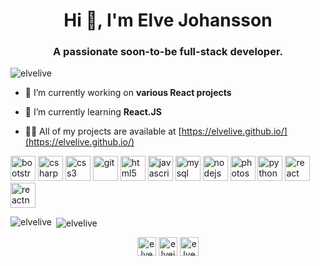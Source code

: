 <h1 align="center">Hi 👋, I'm Elve Johansson</h1>
<h3 align="center">A passionate soon-to-be full-stack developer.</h3>

<p align="left"> <img src="https://komarev.com/ghpvc/?username=elvelive" alt="elvelive" /> </p>

- 🔭 I’m currently working on **various React projects**

- 🌱 I’m currently learning **React.JS**

- 👨‍💻 All of my projects are available at [https://elvelive.github.io/](https://elvelive.github.io/)

<p align="left"><img src="https://devicons.github.io/devicon/devicon.git/icons/bootstrap/bootstrap-plain.svg" alt="bootstrap" width="40" height="40"/> <img src="https://devicons.github.io/devicon/devicon.git/icons/csharp/csharp-original.svg" alt="csharp" width="40" height="40"/> <img src="https://devicons.github.io/devicon/devicon.git/icons/css3/css3-original-wordmark.svg" alt="css3" width="40" height="40"/> <img src="https://www.vectorlogo.zone/logos/git-scm/git-scm-icon.svg" alt="git" width="40" height="40"/> <img src="https://devicons.github.io/devicon/devicon.git/icons/html5/html5-original-wordmark.svg" alt="html5" width="40" height="40"/> <img src="https://devicons.github.io/devicon/devicon.git/icons/javascript/javascript-original.svg" alt="javascript" width="40" height="40"/> <img src="https://devicons.github.io/devicon/devicon.git/icons/mysql/mysql-original-wordmark.svg" alt="mysql" width="40" height="40"/> <img src="https://devicons.github.io/devicon/devicon.git/icons/nodejs/nodejs-original-wordmark.svg" alt="nodejs" width="40" height="40"/> <img src="https://devicons.github.io/devicon/devicon.git/icons/photoshop/photoshop-plain.svg" alt="photoshop" width="40" height="40"/> <img src="https://devicons.github.io/devicon/devicon.git/icons/python/python-original.svg" alt="python" width="40" height="40"/> <img src="https://devicons.github.io/devicon/devicon.git/icons/react/react-original-wordmark.svg" alt="react" width="40" height="40"/> <img src="https://reactnative.dev/img/header_logo.svg" alt="reactnative" width="40" height="40"/></p><p><img align="left" src="https://github-readme-stats.vercel.app/api/top-langs/?username=elvelive&layout=compact&hide=html" alt="elvelive" /></p>

<p>&nbsp;<img align="center" src="https://github-readme-stats.vercel.app/api?username=elvelive&show_icons=true" alt="elvelive" /></p>

<p align="center">
<a href="https://codepen.io/elve_live" target="blank"><img align="center" src="https://cdn.jsdelivr.net/npm/simple-icons@3.0.1/icons/codepen.svg" alt="elve_live" height="30" width="30" /></a>
<a href="https://linkedin.com/in/elvejohansson" target="blank"><img align="center" src="https://cdn.jsdelivr.net/npm/simple-icons@3.0.1/icons/linkedin.svg" alt="elvejohansson" height="30" width="30" /></a>
<a href="https://instagram.com/elve_live" target="blank"><img align="center" src="https://cdn.jsdelivr.net/npm/simple-icons@3.0.1/icons/instagram.svg" alt="elve_live" height="30" width="30" /></a>
</p>
